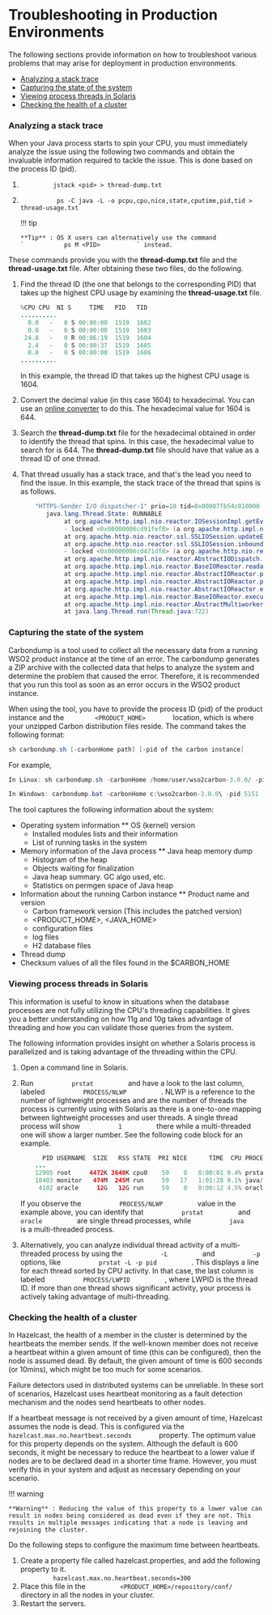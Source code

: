 # Troubleshooting in Production Environments

The following sections provide information on how to troubleshoot
various problems that may arise for deployment in production
environments.

-   [Analyzing a stack
    trace](#TroubleshootinginProductionEnvironments-Analyzingastacktrace)
-   [Capturing the state of the
    system](#TroubleshootinginProductionEnvironments-Capturingthestateofthesystem)
-   [Viewing process threads in
    Solaris](#TroubleshootinginProductionEnvironments-ViewingprocessthreadsinSolaris)
-   [Checking the health of a
    cluster](#TroubleshootinginProductionEnvironments-Checkingthehealthofacluster)

### Analyzing a stack trace

When your Java process starts to spin your CPU, you must immediately
analyze the issue using the following two commands and obtain the
invaluable information required to tackle the issue. This is done based
on the process ID (pid).

1.  `          jstack <pid> > thread-dump.txt         `
2.  `           ps -C java -L -o pcpu,cpu,nice,state,cputime,pid,tid > thread-usage.txt                     `

    !!! tip
    
        **Tip** : OS X users can alternatively use the command
        `           ps M <PID>          ` instead.
    

These commands provide you with the **thread-dump.txt** file and the
**thread-usage.txt** file. After obtaining these two files, do the
following.

1.  Find the thread ID (the one that belongs to the corresponding PID)
    that takes up the highest CPU usage by examining the
    **thread-usage.txt** file.

    ``` java
    %CPU CPU  NI S     TIME   PID   TID
    .......... 
      0.0   -   0 S 00:00:00  1519  1602
      0.0   -   0 S 00:00:00  1519  1603
     24.8   -   0 R 00:06:19  1519  1604
      2.4   -   0 S 00:00:37  1519  1605
      0.0   -   0 S 00:00:00  1519  1606
    ..........
    ```

    In this example, the thread ID that takes up the highest CPU usage
    is 1604.

2.  Convert the decimal value (in this case 1604) to hexadecimal. You
    can use an [online
    converter](http://easycalculation.com/decimal-converter.php) to do
    this. The hexadecimal value for 1604 is 644.
3.  Search the **thread-dump.txt** file for the hexadecimal obtained in
    order to identify the thread that spins. In this case, the
    hexadecimal value to search for is 644. The **thread-dump.txt** file
    should have that value as a thread ID of one thread.
4.  That thread usually has a stack trace, and that's the lead you need
    to find the issue. In this example, the stack trace of the thread
    that spins is as follows.

    ``` java
        "HTTPS-Sender I/O dispatcher-1" prio=10 tid=0x00007fb54c010000 nid=0x644 runnable [0x00007fb534e20000]
           java.lang.Thread.State: RUNNABLE
                at org.apache.http.impl.nio.reactor.IOSessionImpl.getEventMask(IOSessionImpl.java:139)
                - locked <0x00000006cd91fef8> (a org.apache.http.impl.nio.reactor.IOSessionImpl)
                at org.apache.http.nio.reactor.ssl.SSLIOSession.updateEventMask(SSLIOSession.java:300)
                at org.apache.http.nio.reactor.ssl.SSLIOSession.inboundTransport(SSLIOSession.java:402)
                - locked <0x00000006cd471df8> (a org.apache.http.nio.reactor.ssl.SSLIOSession)
                at org.apache.http.impl.nio.reactor.AbstractIODispatch.inputReady(AbstractIODispatch.java:121)
                at org.apache.http.impl.nio.reactor.BaseIOReactor.readable(BaseIOReactor.java:160)
                at org.apache.http.impl.nio.reactor.AbstractIOReactor.processEvent(AbstractIOReactor.java:342)
                at org.apache.http.impl.nio.reactor.AbstractIOReactor.processEvents(AbstractIOReactor.java:320)
                at org.apache.http.impl.nio.reactor.AbstractIOReactor.execute(AbstractIOReactor.java:280)
                at org.apache.http.impl.nio.reactor.BaseIOReactor.execute(BaseIOReactor.java:106)
                at org.apache.http.impl.nio.reactor.AbstractMultiworkerIOReactor$Worker.run(AbstractMultiworkerIOReactor.java:604)
                at java.lang.Thread.run(Thread.java:722)
    ```

### Capturing the state of the system

Carbondump is a tool used to collect all the necessary data from a
running WSO2 product instance at the time of an error.
The carbondump generates a ZIP archive with the collected data that
helps to analyze the system and determine the problem that caused the
error. Therefore, it is recommended that you run this tool as soon as an
error occurs in the WSO2 product instance.

When using the tool, you have to provide the process ID (pid) of the
product instance and the `         <PRODUCT_HOME>        ` location,
which is where your unzipped Carbon distribution files reside. The
command takes the following format:

``` java
sh carbondump.sh [-carbonHome path] [-pid of the carbon instance]
```

For example,

``` java
In Linux: sh carbondump.sh -carbonHome /home/user/wso2carbon-3.0.0/ -pid 5151

In Windows: carbondump.bat -carbonHome c:\wso2carbon-3.0.0\ -pid 5151
```

The tool captures the following information about the system:

-   Operating system information \*\* OS (kernel) version
    -   Installed modules lists and their information
    -   List of running tasks in the system
-   Memory information of the Java process \*\* Java heap memory dump
    -   Histogram of the heap
    -   Objects waiting for finalization
    -   Java heap summary. GC algo used, etc.
    -   Statistics on permgen space of Java heap
-   Information about the running Carbon instance \*\* Product name and
    version
    -   Carbon framework version (This includes the patched version)
    -   \<PRODUCT\_HOME\>, \<JAVA\_HOME\>
    -   configuration files
    -   log files
    -   H2 database files
-   Thread dump
-   Checksum values of all the files found in the $CARBON\_HOME

### Viewing process threads in Solaris

This information is useful to know in situations when the database
processes are not fully utilizing the CPU's threading capabilities. It
gives you a better understanding on how 11g and 10g takes advantage of
threading and how you can validate those queries from the system.

The following information provides insight on whether a Solaris process
is parallelized and is taking advantage of the threading within the CPU.

1.  Open a command line in Solaris.
2.  Run `           prstat          ` and have a look to the last
    column, labeled `           PROCESS/NLWP          ` . NLWP is a
    reference to the number of lightweight processes and are the number
    of threads the process is currently using with Solaris as there is a
    one-to-one mapping between lightweight processes and user threads. A
    single thread process will show `           1          ` there while
    a multi-threaded one will show a larger number. See the following
    code block for an example.  

    ``` java
          PID USERNAME  SIZE   RSS STATE  PRI NICE      TIME  CPU PROCESS/NLWP       
        ...
        12905 root     4472K 3640K cpu0    59    0   0:00:01 0.4% prstat/1
        18403 monitor   474M  245M run     59   17   1:01:28 9.1% java/103
         4102 oracle     12G   12G run     59    0   0:00:12 4.5% oracle/1
    ```

    If you observe the `           PROCESS/NLWP          ` value in the
    example above, you can identify that `           prstat          `
    and `           oracle          ` are single thread processes, while
    `           java          ` is a multi-threaded process.

3.  Alternatively, you can analyze individual thread activity of a
    multi-threaded process by using the `           -L          ` and
    `           -p          ` options, like
    `           prstat -L -p pid          ` . This displays a line for
    each thread sorted by CPU activity. In that case, the last column is
    labeled `           PROCESS/LWPID          ` , where LWPID is the
    thread ID. If more than one thread shows significant activity, your
    process is actively taking advantage of multi-threading.

### Checking the health of a cluster

In Hazelcast, the health of a member in the cluster is determined by the
heartbeats the member sends. If the well-known member does not receive a
heartbeat within a given amount of time (this can be configured), then
the node is assumed dead. By default, the given amount of time is 600
seconds (or 10mins), which might be too much for some scenarios.

Failure detectors used in distributed systems can be unreliable. In
these sort of scenarios, Hazelcast uses heartbeat monitoring as a fault
detection mechanism and the nodes send heartbeats to other nodes.

If a heartbeat message is not received by a given amount of time,
Hazelcast assumes the node is dead. This is configured via the
`         hazelcast.max.no.heartbeat.seconds        ` property. The
optimum value for this property depends on the system. Although the
default is 600 seconds, it might be necessary to reduce the heartbeat to
a lower value if nodes are to be declared dead in a shorter time frame.
However, you must verify this in your system and adjust as necessary
depending on your scenario.

!!! warning
    
    **Warning** : Reducing the value of this property to a lower value can
    result in nodes being considered as dead even if they are not. This
    results in multiple messages indicating that a node is leaving and
    rejoining the cluster.
    

Do the following steps to configure the maximum time between heartbeats.

1.  Create a property file called hazelcast.properties, and add the
    following property to it.  
    `          hazelcast.max.no.heartbeat.seconds=300         `
2.  Place this file in the
    `          <PRODUCT_HOME>/repository/conf/         ` directory in
    all the nodes in your cluster.
3.  Restart the servers.

  
